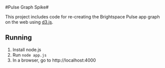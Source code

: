#Pulse Graph Spike#

This project includes code for re-creating the Brightspace Pulse app graph on the web using [d3.js](http://d3js.org).

## Running ##

1. Install node.js
2. Run `node app.js`
3. In a browser, go to http://localhost:4000